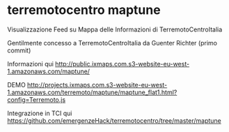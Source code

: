 # terremotocentro maptune
Visualizzazione Feed su Mappa delle Informazioni di TerremotoCentroItalia

Gentilmente concesso a TerremotoCentroItalia da Guenter Richter (primo commit)

Informazioni qui http://public.ixmaps.com.s3-website-eu-west-1.amazonaws.com/maptune/

DEMO http://projects.ixmaps.com.s3-website-eu-west-1.amazonaws.com/terremoto/maptune/maptune_flat1.html?config=Terremoto.js 

Integrazione in TCI qui https://github.com/emergenzeHack/terremotocentro/tree/master/maptune
